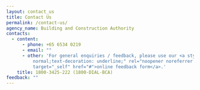 ```yaml
---
layout: contact_us
title: Contact Us
permalink: /contact-us/
agency_name: Building and Construction Authority
contacts:
  - content:
      - phone: +65 6534 0219
      - email: ""
      - other: 'For general enquiries / feedback, please use our <a style="font-weight:
          normal;text-decoration: underline;" rel="noopener noreferrer nofollow"
          target="_self" href="#">online feedback form</a>.'
    title: 1800-3425-222 (1800-DIAL-BCA)
feedback: ""
---
```

